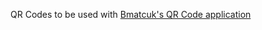 QR Codes to be used with [Bmatcuk's QR Code application](https://github.com/bmatcuk/flipperzero-qrcode)
